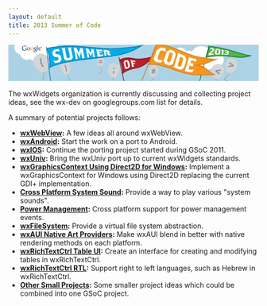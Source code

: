 ```yaml
---
layout: default
title: 2013 Summer of Code
---
```


![2013 Summer of Code](logo.jpg)

The wxWidgets organization is currently discussing and collecting project
ideas, see the wx-dev on googlegroups.com list for details.

A summary of potential projects follows:

* **[wxWebView](webview):** A few ideas all around wxWebView.
* **[wxAndroid](android):** Start the work on a port to Android.
* **[wxIOS](ios):** Continue the porting project started during
  GSoC 2011.
* **[wxUniv](universal):** Bring the wxUniv port up to current wxWidgets
  standards.
* **[wxGraphicsContext Using Direct2D for Windows](gc-d2d):** Implement a
  wxGraphicsContext for Windows using Direct2D replacing the current GDI+
  implementation.
* **[Cross Platform System Sound](sound):** Provide a way to play various
  "system sounds".
* **[Power Management](power-management):** Cross platform support for power
  management events.
* **[wxFileSystem](filesystem):** Provide a virtual file system abstraction.
* **[wxAUI Native Art Providers](aui-native-art):** Make wxAUI blend in better
  with native rendering methods on each platform.
* **[wxRichTextCtrl Table UI](rtc-table-ui):** Create an interface for creating
  and modifying tables in wxRichTextCtrl.
* **[wxRichTextCtrl RTL](rtc-rtl):** Support right to left languages, such as
  Hebrew in wxRichTextCtrl.
* **[Other Small Projects](small-projects):** Some smaller project ideas which
  could be combined into one GSoC project.